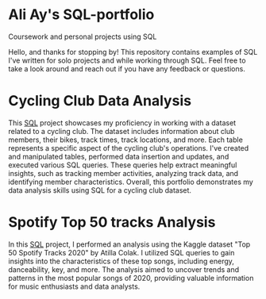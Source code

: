 # Ali Ay's SQL-portfolio
Coursework and personal projects using SQL


Hello, and thanks for stopping by! This repository contains examples of SQL I've written for solo projects and while working through SQL. Feel free to take a look around and reach out if you have any feedback or questions.

# Cycling Club Data Analysis

This [SQL](Cycling%20Club%20Data%20Analysis.sql) project showcases my proficiency in working with a dataset related to a cycling club. The dataset includes information about club members, their bikes, track times, track locations, and more. Each table represents a specific aspect of the cycling club's operations. I've created and manipulated tables, performed data insertion and updates, and executed various SQL queries. These queries help extract meaningful insights, such as tracking member activities, analyzing track data, and identifying member characteristics. Overall, this portfolio demonstrates my data analysis skills using SQL for a cycling club dataset.

# Spotify Top 50 tracks Analysis

In this [SQL](Top%2050%20spotify%20tracks%202020.sql) project, I performed an analysis using the Kaggle dataset "Top 50 Spotify Tracks 2020" by Atilla Colak. I utilized SQL queries to gain insights into the characteristics of these top songs, including energy, danceability, key, and more. The analysis aimed to uncover trends and patterns in the most popular songs of 2020, providing valuable information for music enthusiasts and data analysts.





